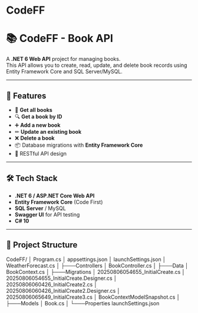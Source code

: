 # CodeFF

# 📚 CodeFF - Book API

A **.NET 6 Web API** project for managing books.  
This API allows you to create, read, update, and delete book records using Entity Framework Core and SQL Server/MySQL.

---

## 🚀 Features

- 📖 **Get all books**
- 🔍 **Get a book by ID**
- ➕ **Add a new book**
- ✏ **Update an existing book**
- ❌ **Delete a book**
- 📦 Database migrations with **Entity Framework Core**
- 🔗 RESTful API design

---

## 🛠️ Tech Stack

- **.NET 6 / ASP.NET Core Web API**
- **Entity Framework Core** (Code First)
- **SQL Server** / MySQL
- **Swagger UI** for API testing
- **C# 10**

---

## 📂 Project Structure


CodeFF/
│   Program.cs
│   appsettings.json
│   launchSettings.json
│   WeatherForecast.cs
│
├───Controllers
│       BookController.cs
│
├───Data
│       BookContext.cs
│
├───Migrations
│       20250806054655_InitialCreate.cs
│       20250806054655_InitialCreate.Designer.cs
│       20250806060426_InitialCreate2.cs
│       20250806060426_InitialCreate2.Designer.cs
│       20250806065649_InitialCreate3.cs
│       BookContextModelSnapshot.cs
│
├───Models
│       Book.cs
│
└───Properties
        launchSettings.json

